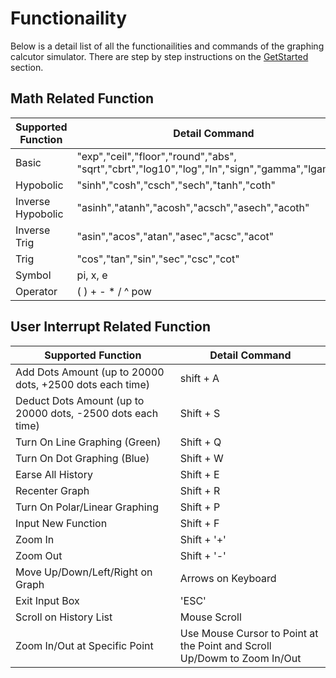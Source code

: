 # Functionaility

Below is a detail list of all the functionailities and commands of the graphing calcutor simulator.
There are step by step instructions on the [GetStarted](GetStarted.md) section.

## Math Related Function

| Supported Function | Detail Command |
| --- | --- |
| Basic | "exp","ceil","floor","round","abs", "sqrt","cbrt","log10","log","ln","sign","gamma","lgamma" |
| Hypobolic | "sinh","cosh","csch","sech","tanh","coth" |
| Inverse Hypobolic | "asinh","atanh","acosh","acsch","asech","acoth" |
| Inverse Trig | "asin","acos","atan","asec","acsc","acot" |
| Trig | "cos","tan","sin","sec","csc","cot" |
| Symbol | pi, x, e |
| Operator | ( ) + - * / ^ pow |


## User Interrupt Related Function

| Supported Function | Detail Command |
| --- | --- |
| Add Dots Amount (up to 20000 dots, +2500 dots each time) | shift + A |
| Deduct Dots Amount (up to 20000 dots, -2500 dots each time) | Shift + S |
| Turn On Line Graphing (Green) | Shift + Q|
| Turn On Dot Graphing (Blue) | Shift + W |
| Earse All History | Shift + E |
| Recenter Graph | Shift + R |
| Turn On Polar/Linear Graphing | Shift + P |
| Input New Function | Shift + F |
| Zoom In | Shift + '+' |
| Zoom Out | Shift + '-' |
| Move Up/Down/Left/Right on Graph | Arrows on Keyboard |
| Exit Input Box | 'ESC' |
| Scroll on History List | Mouse Scroll |
| Zoom In/Out at Specific Point | Use Mouse Cursor to Point at the Point and Scroll Up/Dowm to Zoom In/Out |

